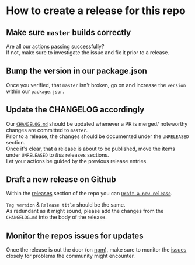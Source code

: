 # How to create a release for this repo

## Make sure `master` builds correctly

Are all our [actions](https://github.com/track-asia/trackasia-react-native/actions) passing successfully?  
If not, make sure to investigate the issue and fix it prior to a release.

## Bump the version in our package.json

Once you verified, that `master` isn't broken, go on and increase the `version` within our `package.json`.

## Update the CHANGELOG accordingly

Our [`CHANGELOG.md`](https://github.com/track-asia/trackasia-react-native/blob/master/CHANGELOG.md) should be updated whenever a PR is merged/ noteworthy changes are committed to `master`.  
Prior to a release, the changes should be documented under the `UNRELEASED` section.  
Once it's clear, that a release is about to be published, move the items under `UNRELEASED` to _this_ releases sections.  
Let your actions be guided by the previous release entries.

## Draft a new release on Github

Within the [releases](https://github.com/track-asia/trackasia-react-native/releases) section of the repo you can [`Draft a new release`](https://github.com/track-asia/trackasia-react-native/releases/new).

`Tag version` & `Release title` should be the same.  
As redundant as it might sound, please add the changes from the `CHANGELOG.md` into the body of the release.

## Monitor the repos issues for updates

Once the release is out the door (on [npm](https://www.npmjs.com/package/@trackasia/trackasia-react-native)),
make sure to monitor the [issues](https://github.com/track-asia/trackasia-react-native/issues) closely for
problems the community might encounter.
